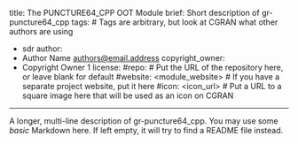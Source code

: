 title: The PUNCTURE64_CPP OOT Module
brief: Short description of gr-puncture64_cpp
tags: # Tags are arbitrary, but look at CGRAN what other authors are using
  - sdr
author:
  - Author Name <authors@email.address>
copyright_owner:
  - Copyright Owner 1
license:
#repo: # Put the URL of the repository here, or leave blank for default
#website: <module_website> # If you have a separate project website, put it here
#icon: <icon_url> # Put a URL to a square image here that will be used as an icon on CGRAN
---
A longer, multi-line description of gr-puncture64_cpp.
You may use some *basic* Markdown here.
If left empty, it will try to find a README file instead.
